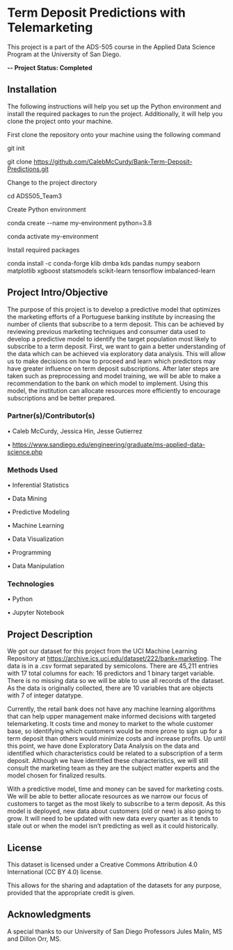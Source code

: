 # Term Deposit Predictions with Telemarketing

This project is a part of the ADS-505 course in the Applied Data Science Program at the University of San Diego. 

**-- Project Status: Completed**

## Installation
The following instructions will help you set up the Python environment and install the required packages to run the project. Additionally, it will help you clone the project onto your machine.

First clone the repository onto your machine using the following command

git init

git clone https://github.com/CalebMcCurdy/Bank-Term-Deposit-Predictions.git

Change to the project directory

cd ADS505_Team3

Create Python environment

conda create --name my-environment python=3.8

conda activate my-environment

Install required packages

conda install -c conda-forge klib dmba kds pandas numpy seaborn matplotlib xgboost statsmodels scikit-learn tensorflow imbalanced-learn 

## Project Intro/Objective

The purpose of this project is to develop a predictive model that optimizes the marketing efforts of a Portuguese banking institute by increasing the number of clients that subscribe to a term deposit. This can be achieved by reviewing previous marketing techniques and consumer data used to develop a predictive model to identify the target population most likely to subscribe to a term deposit. First, we want to gain a better understanding of the data which can be achieved via exploratory data analysis. This will allow us to make decisions on how to proceed and learn which predictors may have greater influence on term deposit subscriptions. After later steps are taken such as preprocessing and model training, we will be able to make a recommendation to the bank on which model to implement. Using this model, the institution can allocate resources more efficiently to encourage subscriptions and be better prepared. 

### Partner(s)/Contributor(s)  
•	Caleb McCurdy, Jessica Hin, Jesse Gutierrez

•	https://www.sandiego.edu/engineering/graduate/ms-applied-data-science.php 

### Methods Used
•	Inferential Statistics

•	Data Mining 

•	Predictive Modeling 

•	Machine Learning

•	Data Visualization

•	Programming 

•	Data Manipulation

### Technologies
•	Python

•	Jupyter Notebook

## Project Description
We got our dataset for this project from the UCI Machine Learning Repository at https://archive.ics.uci.edu/dataset/222/bank+marketing. The data is in a .csv format separated by semicolons. There are 45,211 entries with 17 total columns for each: 16 predictors and 1 binary target variable. There is no missing data so we will be able to use all records of the dataset. As the data is originally collected, there are 10 variables that are objects with 7 of integer datatype.

Currently, the retail bank does not have any machine learning algorithms that can help upper management make informed decisions with targeted telemarketing. It costs time and money to market to the whole customer base, so identifying which customers would be more prone to sign up for a term deposit than others would minimize costs and increase profits. Up until this point, we have done Exploratory Data Analysis on the data and identified which characteristics could be related to a subscription of a term deposit. Although we have identified these characteristics, we will still consult the marketing team as they are the subject matter experts and the model chosen for finalized results.

With a predictive model, time and money can be saved for marketing costs. We will be able to better allocate resources as we narrow our focus of customers to target as the most likely to subscribe to a term deposit. As this model is deployed, new data about customers (old or new) is also going to grow. It will need to be updated with new data every quarter as it tends to stale out or when the model isn’t predicting as well as it could historically.

## License
This dataset is licensed under a Creative Commons Attribution 4.0 International (CC BY 4.0) license.

This allows for the sharing and adaptation of the datasets for any purpose, provided that the appropriate credit is given.

## Acknowledgments
A special thanks to our University of San Diego Professors Jules Malin, MS and Dillon Orr, MS. 
